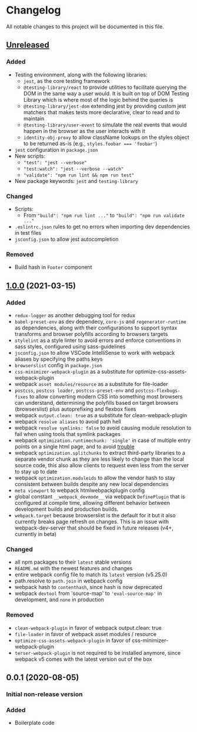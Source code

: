 # Changelog

All notable changes to this project will be documented in this file.

## [Unreleased]

### Added
- Testing environment, along with the following libraries:
  - `jest`, as the core testing framework
  - `@testing-library/react` to provide utilities to facilitate querying the DOM in the same way a user would. It is built on top of DOM Testing Library which is where most of the logic behind the queries is
  - `@testing-library/jest-dom` extending jest by providing custom jest matchers that makes tests more declarative, clear to read and to maintain
  - `@testing-library/user-event` to simulate the real events that would happen in the browser as the user interacts with it
  - `identity-obj-proxy` to allow className lookups on the styles object to be returned as-is (e.g., `styles.foobar === 'foobar'`)
- `jest` configuration in `package.json`
- New scripts:
  - `"test": "jest --verbose"`
  - `"test:watch": "jest --verbose --watch"`
  - `"validate": "npm run lint && npm run test"`
- New package keywords: `jest` and `testing-library`

### Changed
- Scripts:
  - From `"build": "npm run lint ..."` to `"build": "npm run validate ..."`
- `.eslintrc.json` rules to get no errors when importing dev dependencies in test files
- `jsconfig.json` to allow jest autocompletion

### Removed
- Build hash in `Footer` component

<!-- No changes made yet. Check the to-dos section in [README.md] for more information of what's to come. -->

## [1.0.0] (2021-03-15)

### Added
- `redux-logger` as another debugging tool for redux
- `babel-preset-env` as dev dependecy, `core-js` and `regenerator-runtime` as dependencies, along with their configurations to support syntax transforms and browser polyfills according to browsers targets
- `stylelint` as a style linter to avoid errors and enforce conventions in sass styles, configured using sass-guidelines
- `jsconfig.json` to allow VSCode IntelliSense to work with webpack aliases by specifying the paths keys
- `browserslist` config in `package.json`
- `css-minimizer-webpack-plugin` as a substitute for optimize-css-assets-webpack-plugin
- webpack `asset modules/resource` as a substitute for file-loader
- `postcss`, `postcss loader`, `postcss-preset-env` and `postcss-flexbugs-fixes` to allow  converting modern CSS into something most browsers can understand, determining the polyfills based on target browsers (browserslist) plus autoprefixing and flexbox fixes
- webpack `output.clean: true` as a substitute for clean-webpack-plugin
- webpack `resolve aliases` to avoid path hell
- webpack `resolve symlinks: false` to avoid causing module resolution to fail when using tools that symlink packages
- webpack `optimization.runtimechunk: 'single'` in case of multiple entry points on a single html page, and to avoid [trouble](https://bundlers.tooling.report/code-splitting/multi-entry/)
- webpack `optimization.splitchunks` to extract third-party libraries to a separate vendor chunk as they are less likely to change than the local source code, this also allow clients to request even less from the server to stay up to date
- webpack `optimization.moduleids` to allow the vendor hash to stay consistent between builds despite any new local dependencies
- `meta viewport` to webpack htmlwebpackplugin config
- global constant `__webpack_devmode__` via webpack `DefinePlugin` that is configured at compile time, allowing different behavior between development builds and production builds.
- `webpack.target` because browserslist is the default for it but it also currently breaks page refresh on changes. This is an issue with webpack-dev-server that should be fixed in future releases (v4+, currently in beta)

### Changed
- all npm packages to their `latest` stable versions
- `README.md` with the newest features and changes
- entire webpack config file to match its `latest` version (v5.25.0)
- path.resolve to `path.join` in webpack config
- webpack hash to `contenthash`, since hash is now deprecated
- webpack `devtool` from 'source-map' to `'eval-source-map'` in development, and `none` in production

### Removed
- `clean-webpack-plugin` in favor of webpack output.clean: true
- `file-loader` in favor of webpack asset modules / resource
- `optimize-css-assets-webpack-plugin` in favor of css-minimizer-webpack-plugin
- `terser-webpack-plugin` is not required to be installed anymore, since webpack v5 comes with the latest version out of the box

## 0.0.1 (2020-08-05)

### **Initial non-release version**
### Added

- Boilerplate code

[//]: # (Reference Links)

[README.md]: <https://github.com/lucasfrsi/react-boilerplate#to-dos>
[Unreleased]: <https://github.com/lucasfrsi/react-boilerplate/compare/v1.0.0...HEAD>
[1.0.0]: <https://github.com/lucasfrsi/react-boilerplate/releases/tag/v1.0.0>
